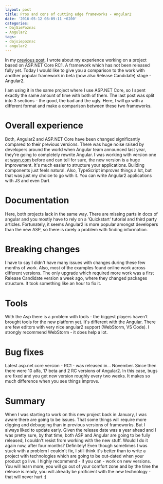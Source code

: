```yaml
---
layout: post
title: Pros and cons of cutting edge frameworks - Angular2
date: '2016-05-12 08:09:11 +0200'
categories:
- DajSiePoznac
- Angular2
tags:
- dajsiepoznac
- angular2
---
```

In my [previous post](2016/05/10/pros-cons-cutting-edge-frameworks-asp-net-core), I wrote about my experience working on a project based on ASP.NET Core RC1. A framework which has not been released fully yet. Today I would like to give you a comparison to the work with another popular framework in beta (now also Release Candidate) stage - Angular2.

I am using it in the same project where I use ASP.NET Core, so I spent exactly&nbsp;the same amount of time with both of them. The last post was split into 3 sections - the good, the bad and the ugly. Here, I will go with a different format and make a comparison between these two frameworks.

# Overall experience
Both, Angular2 and ASP.NET Core have been changed significantly compared to their previous versions. There was huge noise raised by developers around the world when Angular team announced last year, they're going to completely rewrite Angular. I was working with version one at [wayn.com](http://www.wayn.com) before and can tell for sure, the new version is a huge improvement. It's much easier to structure your applications. Building components just feels natural. Also, TypeScript improves things a lot, but that was just my choice to go with it. You can write Angular2 applications with JS and even Dart.

# Documentation
Here, both projects lack in the same way. There are missing parts in docs of angular and you mostly have to rely on a 'Quickstart' tutorial and third party articles. Fortunately, it seems Angular2 is more popular amongst developers than the new ASP, so there is rarely a problem with finding information.

# Breaking changes
I have to say I didn't have many issues with changes during these few months of work. Also, most of the examples found online work across different versions. The only upgrade which required more work was a first Release Candidate version a week ago, where they changed packages structure. It took something like an hour to fix it.

# Tools
With the Asp there is a problem with tools - the biggest players haven't brought tools for the new platform yet. It's different with the Angular. There are few editors with very nice angular2 support (WebStorm, VS Code). I strongly recommend WebStorm - it does help a lot.

# Bug fixes
Latest asp.net core version - RC1 - was released in... November. Since then there were 10 alfa, 17 beta and 2 RC versions of Angular2. In this case, bugs are fixed and you get new version roughly every two weeks. It makes so much difference when you see things improve.

# Summary
When I was starting to work on this new project back in January, I was aware there are going to be issues. That some things will require more digging and debugging than in previous versions of frameworks. But I always liked to update early. Given the release date was a year ahead and I was pretty sure, by that time, both ASP and Angular are going to be fully released, I couldn't resist from working with the new stuff. Would I do it again now, after four months? Definitely! Even though sometimes I was stuck with a problem I couldn't fix, I still think it's better than to write a project with technologies which are going to be out-dated when your product go live. I highly recommend - if you can - work on new versions. You will learn more, you will go out of your comfort zone and by the time the release is ready, you will already be proficient with the new technology - that will never hurt :)

